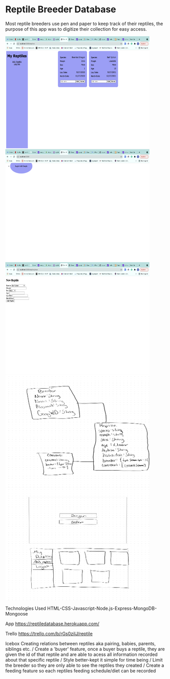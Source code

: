 # Reptile Breeder Database

Most reptile breeders use pen and paper to keep track of their reptiles, the purpose of this app was to digitize their collection for easy access. 

<img src='public/images/homepage.png' width="450" height="350">
<img src='public/images/Login.png' width="450" height="350">
<img src='public/images/NewReptile.png' width="450" height="350">
<img src='public/images/path.JPG' width="450" height="350">
<img src='public/images/wireframe.JPG' width="450" height="350">

Technologies Used
    HTML-CSS-Javascript-Node.js-Express-MongoDB-Mongoose

App
    https://reptiledatabase.herokuapp.com/

Trello
    https://trello.com/b/rGs0zilJ/reptile

Icebox
    Creating relations between reptiles aka pairing, babies, parents, siblings etc. /
    Create a 'buyer' feature, once a buyer buys a reptile, they are given the id of that reptile and are able to acess all information recorded about that specific reptile /
    Style better-kept it simple for time being /
    Limit the breeder so they are only able to see the reptiles they created /
    Create a feeding feature so each reptiles feeding schedule/diet can be recorded



